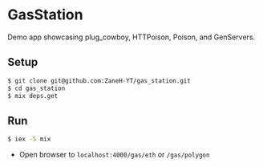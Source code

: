 # GasStation

Demo app showcasing plug_cowboy, HTTPoison, Poison, and GenServers.

## Setup

```bash
$ git clone git@github.com:ZaneH-YT/gas_station.git
$ cd gas_station
$ mix deps.get
```

## Run

```bash
$ iex -S mix
```

- Open browser to `localhost:4000/gas/eth` or `/gas/polygon`
